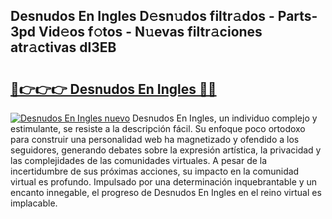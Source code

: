 ## Desnudos En Ingles D𝚎sn𝚞dos filtr𝚊dos - Parts-3pd Vid𝚎os f𝚘tos - N𝚞evas filtr𝚊ciones atr𝚊ctivas dl3EB

# <h2><a href="http://mb4tutx.tromn.icu/?c=Desnudos+En+Ingles">🔗👉👉👉 Desnudos En Ingles 🔗🔗</a></h2>

[![Desnudos En Ingles nuevo](https://i.imgur.com/pEAQMta.gif)](http://mb4tutx.tromn.icu/?c=Desnudos+En+Ingles)
Desnudos En Ingles, un individuo complejo y estimulante, se resiste a la descripción fácil. Su enfoque poco ortodoxo para construir una personalidad web ha magnetizado y ofendido a los seguidores, generando debates sobre la expresión artística, la privacidad y las complejidades de las comunidades virtuales. A pesar de la incertidumbre de sus próximas acciones, su impacto en la comunidad virtual es profundo. Impulsado por una determinación inquebrantable y un encanto innegable, el progreso de Desnudos En Ingles en el reino virtual es implacable.
